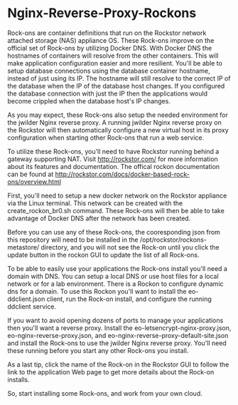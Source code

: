 # Nginx-Reverse-Proxy-Rockons
Rock-ons are container definitions that run on the Rockstor network attached storage (NAS) appliance OS. These Rock-ons improve on the official set of Rock-ons by utilizing Docker DNS. With Docker DNS the hostnames of containers will resolve from the other containers. This will make application configuration easier and more resilient. You'll be able to setup database connections using the database container hostname, instead of just using its IP. The hostname will still resolve to the correct IP of the database when the IP of the database host changes. If you configured the database connection with just the IP then the applications would become crippled when the database host's IP changes.

As you may expect, these Rock-ons also setup the needed environment for the jwilder Nginx reverse proxy. A running jwilder Nginx reverse proxy on the Rockstor will then automatically configure a new virtual host in its proxy configuration when starting other Rock-ons that run a web service.

To utilize these Rock-ons, you'll need to have Rockstor running behind a gateway supporting NAT. Visit http://rockstor.com/ for more information about its features and documentation. The offical rockon documentation can be found at http://rockstor.com/docs/docker-based-rock-ons/overview.html

First, you'll need to setup a new docker network on the Rockstor appliance via the Linux terminal. This network can be created with the create_rockon_br0.sh command. These Rock-ons will then be able to take advantage of Docker DNS after the network has been created. 

Before you can use any of these Rock-ons, the cooresponding json from this repository will need to be installed in the /opt/rockstor/rockons-metastore/ directory, and you will not see the Rock-on until you click the update button in the rockon GUI to update the list of all Rock-ons. 

To be able to easily use your applications the Rock-ons install you'll need a domain with DNS. You can setup a local DNS or use host files for a local network or for a lab environment. There is a Rockon to configure dynamic dns for a domain. To use this Rockon you'll want to install the eo-ddclient.json client, run the Rock-on install, and configure the running ddclient service. 

If you want to avoid opening dozens of ports to manage your applications then you'll want a reverse proxy.  Install the eo-letsencrypt-nginx-proxy.json, eo-nginx-reverse-proxy.json, and eo-nginx-reverse-proxy-default-site.json and install the Rock-ons to use the jwilder Nginx reverse proxy. You'll need these running before you start any other Rock-ons you install.

As a last tip, click the name of the Rock-on in the Rockstor GUI to follow the link to the application Web page to get more details about the Rock-on installs.

So, start installing some Rock-ons, and work from your own cloud.
